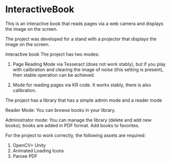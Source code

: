 # InteractiveBook

This is an interactive book that reads pages via a web camera and displays the image on the screen.

The project was developed for a stand with a projector that displays the image on the screen.

Interactive book
The project has two modes:

1) Page Reading Mode via Tesseract (does not work stably), but if you play with calibration and clearing the image of noise (this setting is present), then stable operation can be achieved.

2) Mode for reading pages via KR code. It works stably, there is also calibration.

The project has a library that has a simple admin mode and a reader mode

Reader Mode: You can browse books in your library.

Administrator mode: You can manage the library (delete and add new books); books are added in PDF format. Add books to favorites.


For the project to work correctly, the following assets are required:

1) OpenCV+ Unity
2) Animated Loading Icons
3) Paroxe PDF
